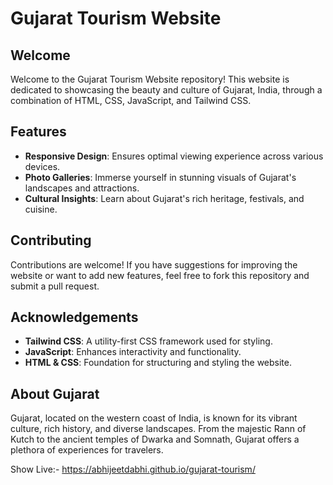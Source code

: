 # Gujarat Tourism Website

## Welcome
Welcome to the Gujarat Tourism Website repository! This website is dedicated to showcasing the beauty and culture of Gujarat, India, through a combination of HTML, CSS, JavaScript, and Tailwind CSS.

## Features
- **Responsive Design**: Ensures optimal viewing experience across various devices.
- **Photo Galleries**: Immerse yourself in stunning visuals of Gujarat's landscapes and attractions.
- **Cultural Insights**: Learn about Gujarat's rich heritage, festivals, and cuisine.

## Contributing
Contributions are welcome! If you have suggestions for improving the website or want to add new features, feel free to fork this repository and submit a pull request.

## Acknowledgements
- **Tailwind CSS**: A utility-first CSS framework used for styling.
- **JavaScript**: Enhances interactivity and functionality.
- **HTML & CSS**: Foundation for structuring and styling the website.

## About Gujarat
Gujarat, located on the western coast of India, is known for its vibrant culture, rich history, and diverse landscapes. From the majestic Rann of Kutch to the ancient temples of Dwarka and Somnath, Gujarat offers a plethora of experiences for travelers.

Show Live:- https://abhijeetdabhi.github.io/gujarat-tourism/
